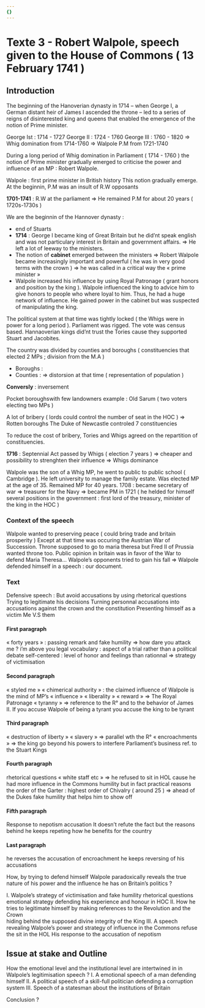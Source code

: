 ```yaml
---
{}
---
```

# Texte 3 - Robert Walpole, speech given to the House of Commons ( 13 February 1741 )

## Introduction

The beginning of the Hanoverian dynasty in 1714 – when George I, a German distant heir of James I ascended the throne – led to a series of reigns of disinterested king and queens that enabled the emergence of the notion of Prime minister.

George Ist : 1714 - 1727
George II : 1724 - 1760
George III : 1760 - 1820 
⇒ Whig domination from 1714-1760 
⇒ Walpole P.M from 1721-1740

During a long period of Whig domination in Parliament ( 1714 - 1760 ) the notion of Prime minister gradually emerged to criticise the power and influence of an MP : Robert Walpole.

Walpole : first prime minister in British history
This notion gradually emerge.
At the beginnin, P.M was an insult of R.W opposants 

**1701-1741** : R.W at the parliament 
⇒ He remained P.M for about 20 years ( 1720s-1730s )

We are the beginnin of the Hannover dynasty :
- end of Stuarts
- **1714** : George I became king of Great Britain but he did’nt speak english and was not particulary interest in Britain and government affairs. ⇒ He left a lot of leeway to the ministers.
- The notion of **cabinet** emerged between the ministers ⇒ Robert Walpole became increasingly important and powerful ( he was in very good terms with the crown ) ⇒ he was called in a critical way the « prime minister »
- Walpole increased his influence by using Royal Patronage ( grant honors and position by the king ). Walpole influenced the king to advice him to give honors to people who where loyal to him. Thus, he had a huge network of influence. He gained power in the cabinet but was suspected of manipulating the king. 

The political system at that time was tightly locked ( the Whigs were in power for a long period ). Parliament was rigged. The vote was census based.
Hannaoverian kings did’nt trust the Tories cause they supported Stuart and Jacobites.

The country was divided by counties and boroughs ( constituencies that elected 2 MPs ; division from the M.A )
- Boroughs :
- Counties :
⇒ distorsion at that time ( representation of population )

**Conversly** : inversement 

Pocket boroughswith few landowners example  : Old Sarum ( two voters electing two MPs )

A lot of bribery ( lords could control the number of seat in the HOC ) ⇒ Rotten boroughs The Duke of Newcastle controled 7 constituencies 

To reduce the cost of bribery, Tories and Whigs agreed on the repartition of constituencies.

**1716** : Septennial Act passed by Whigs ( election 7 years ) ⇒ cheaper and possibility to strenghten their influence 
⇒ Whigs dominance 

Walpole was the son of a Whig MP, he went to public to public school ( Cambridge ). He left university to manage the family estate. Was elected MP at the age of 35. Remained MP for 40 years.
1708 : became secretary of war ⇒ treasurer for the Navy ⇒ became PM in 1721 ( he helded for himself several positions in the government : first lord of the treasury, minister of the king in the HOC  )

### Context of the speech 

Walpole wanted to preserving peace ( could bring trade and britain prosperity )
Except at that time was occuring the Austrian War of Succession. Throne supposed to go to maria theresa but Fred II of Prussia wanted throne too.
Public opinion in britain was in favor of the War to defend Maria Theresa…
Walpole’s opponents tried to gain his fall ⇒ Walpole defended himself in a speech : our document.

### Text 

Defensive speech : 
But avoid accusations by using rhetorical questions 
Trying to legitimate his decisions 
Turning personnal accusations into accusations against the crown and the constitution 
Presenting himself as a victim 
Me V.S them 

#### First paragraph 

« forty years » : passing remark and fake humility ⇒ how dare you attack me ? i’m above you 
legal vocabulary : aspect of a trial rather than a political debate 
self-centered : level of honor and feelings than rationnal ⇒ strategy of victimisation 

#### Second paragraph 

« styled me » « chimerical authority » : the claimed influence of Walpole is the mind of MP’s
« influence » « liberality » « reward » ⇒ The Royal Patronage 
« tyranny » ⇒ reference to the R° and to the behavior of James II. If you accuse Walpole of being a tyrant you accuse the king to be tyrant 

#### Third paragraph 

« destruction of liberty » « slavery » ⇒ parallel wth the R° 
« encroachments » ⇒ the king go beyond his powers to interfere Parliament’s business
ref. to the Stuart Kings 

#### Fourth paragraph 

rhetorical questions 
« white staff etc » ⇒ he refused to sit in HOL cause he had more influence in the Commons 
humility but in fact practical reasons 
the order of the Garter : highest order of Chivalry ( around 25 ) ⇒ ahead of the Dukes 
fake humility that helps him to show off 

#### Fifth paragraph

Response to nepotism accusation 
It doesn’t refute the fact but the reasons behind 
he keeps repeting how he benefits for the country 

#### Last paragraph 

he reverses the accusation of encroachment 
he keeps reversing of his accusations 

How, by trying to defend himself Walpole paradoxically reveals the true nature of his power and the influence he has on Britain’s politics ?

I. Walpole’s strategy of victimisation and fake humility 
rhetorical questions 
emotional strategy 
defending his experience and honour in HOC
II. How he tries to legitimate himself by making references to the Revolution and the Crown  
hiding behind the supposed divine integrity of the King 
III. A speech revealing Walpole’s power and strategy of influence in the Commons 
refuse the sit in the HOL
His response to the accusation of nepotism 


## Issue at stake and Outline 

How the emotional level and the institutional level are intertwined in in Walpole’s legitimisation speech ? 
I. A emotional speech of a man defending himself 
II. A political speech of a skill-full politician defending a corruption system 
III. Speech of a statesman about the institutions of Britain 

Conclusion ? 
